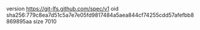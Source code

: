 version https://git-lfs.github.com/spec/v1
oid sha256:779c8ea7d51c5a7e7e05fd9817484a5aea844cf74255cdd57afefbb8869895aa
size 7010
